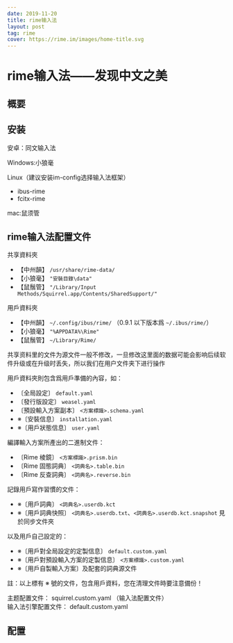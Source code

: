 ```yaml
---
date: 2019-11-20
title: rime输入法
layout: post
tag: rime
cover: https://rime.im/images/home-title.svg
---
```


# rime输入法——发现中文之美

## 概要

## 安装

安卓：同文输入法

Windows:小狼毫

Linux（建议安装im-config选择输入法框架）

- ibus-rime
- fcitx-rime

mac:鼠须管

## rime输入法配置文件

共享資料夾

- 【中州韻】 `/usr/share/rime-data/`
- 【小狼毫】 `"安裝目錄\data"`
- 【鼠鬚管】 `"/Library/Input Methods/Squirrel.app/Contents/SharedSupport/"`

用戶資料夾

- 【中州韻】 `~/.config/ibus/rime/` （0.9.1 以下版本爲 `~/.ibus/rime/`）
- 【小狼毫】 `"%APPDATA%\Rime"`
- 【鼠鬚管】 `~/Library/Rime/`

共享资料里的文件为源文件一般不修改，一旦修改这里面的数据可能会影响后续软件升级或在升级时丢失，所以我们在用户文件夹下进行操作

用戶資料夾則包含爲用戶準備的內容，如：

- 〔全局設定〕 `default.yaml`
- 〔發行版設定〕 `weasel.yaml`
- 〔預設輸入方案副本〕 `<方案標識>.schema.yaml`
- ※〔安裝信息〕 `installation.yaml`
- ※〔用戶狀態信息〕 `user.yaml`

編譯輸入方案所產出的二進制文件：

- 〔Rime 棱鏡〕 `<方案標識>.prism.bin`
- 〔Rime 固態詞典〕 `<詞典名>.table.bin`
- 〔Rime 反查詞典〕 `<詞典名>.reverse.bin`

記錄用戶寫作習慣的文件：

- ※〔用戶詞典〕 `<詞典名>.userdb.kct`
- ※〔用戶詞典快照〕 `<詞典名>.userdb.txt`、`<詞典名>.userdb.kct.snapshot` 見於同步文件夾

以及用戶自己設定的：

- ※〔用戶對全局設定的定製信息〕 `default.custom.yaml`
- ※〔用戶對預設輸入方案的定製信息〕 `<方案標識>.custom.yaml`
- ※〔用戶自製輸入方案〕及配套的詞典源文件

註：以上標有 ※ 號的文件，包含用戶資料，您在清理文件時要注意備份！

主题配置文件： squirrel.custom.yaml （输入法配置文件）  
输入法引擎配置文件： default.custom.yaml 

## 配置